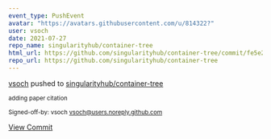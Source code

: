 ```yaml
---
event_type: PushEvent
avatar: "https://avatars.githubusercontent.com/u/814322?"
user: vsoch
date: 2021-07-27
repo_name: singularityhub/container-tree
html_url: https://github.com/singularityhub/container-tree/commit/fe5e241136fc7b3a4963daf21c7f72acc82d31ee
repo_url: https://github.com/singularityhub/container-tree
---
```


<a href='https://github.com/vsoch' target='_blank'>vsoch</a> pushed to <a href='https://github.com/singularityhub/container-tree' target='_blank'>singularityhub/container-tree</a>

<small>adding paper citation

Signed-off-by: vsoch <vsoch@users.noreply.github.com></small>

<a href='https://github.com/singularityhub/container-tree/commit/fe5e241136fc7b3a4963daf21c7f72acc82d31ee' target='_blank'>View Commit</a>